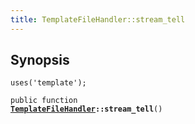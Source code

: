 ```yaml
---
title: TemplateFileHandler::stream_tell
---
```


## Synopsis

<code>uses('template');</code>

<code>public function <b><a href="TemplateFileHandler">TemplateFileHandler</a>::stream_tell</b>()</code>

